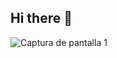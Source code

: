 ## Hi there 👋

<!--
**Djimenezcas/Djimenezcas** is a ✨ _special_ ✨ repository because its `README.md` (this file) appears on your GitHub profile.

Here are some ideas to get you started:

- 🔭 I’m currently working on ...
- 🌱 I’m currently learning ...
- 👯 I’m looking to collaborate on ...
- 🤔 I’m looking for help with ...
- 💬 Ask me about ...
- 📫 How to reach me: ...
- 😄 Pronouns: ...
- ⚡ Fun fact: ...
-->
![Captura de pantalla 1](https://github.com/Djimenezcas/Djimenezcas/assets/161150226/ef343bfe-f594-48cb-9756-4c4ae035520c)

